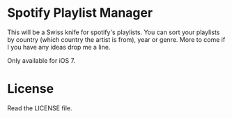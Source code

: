Spotify Playlist Manager
========================

This will be a Swiss knife for spotify's playlists. You can sort your playlists by country (which country the artist is from), year or genre. More to come if I you have any ideas drop me a line.

Only available for iOS 7.


License
=======

Read the LICENSE file.